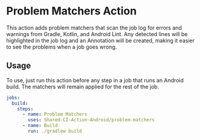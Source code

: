 # Problem Matchers Action

This action adds problem matchers that scan the job log for errors and warnings from Gradle, Kotlin, and Android Lint. Any detected lines will be highlighted in the job log and an Annotation will be created, making it easier to see the problems when a job goes wrong.

## Usage

To use, just run this action before any step in a job that runs an Android build. The matchers will remain applied for the rest of the job.

```yaml
jobs:
  build:
    steps:
      - name: Problem Matchers
        uses: Shared-CI-Action-Android/problem-matchers
      - name: Build
        run: ./gradlew build
```
